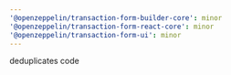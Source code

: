 ```yaml
---
'@openzeppelin/transaction-form-builder-core': minor
'@openzeppelin/transaction-form-react-core': minor
'@openzeppelin/transaction-form-ui': minor
---
```


deduplicates code
